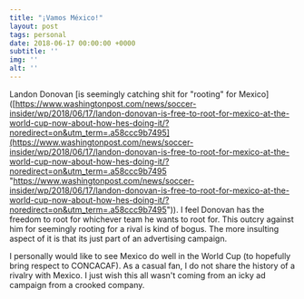 ```yaml
---
title: "¡Vamos México!"
layout: post
tags: personal
date: 2018-06-17 00:00:00 +0000
subtitle: ''
img: ''
alt: ''
---
```

Landon Donovan \[is seemingly catching shit for "rooting" for Mexico\]([https://www.washingtonpost.com/news/soccer-insider/wp/2018/06/17/landon-donovan-is-free-to-root-for-mexico-at-the-world-cup-now-about-how-hes-doing-it/?noredirect=on&utm_term=.a58ccc9b7495](https://www.washingtonpost.com/news/soccer-insider/wp/2018/06/17/landon-donovan-is-free-to-root-for-mexico-at-the-world-cup-now-about-how-hes-doing-it/?noredirect=on&utm_term=.a58ccc9b7495 "https://www.washingtonpost.com/news/soccer-insider/wp/2018/06/17/landon-donovan-is-free-to-root-for-mexico-at-the-world-cup-now-about-how-hes-doing-it/?noredirect=on&utm_term=.a58ccc9b7495")). I feel Donovan has the freedom to root for whichever team he wants to root for. This outcry against him for seemingly rooting for a rival is kind of bogus. The more insulting aspect of it is that its just part of an advertising campaign.

I personally would like to see Mexico do well in the World Cup (to hopefully bring respect to CONCACAF). As a casual fan, I do not share the history of a rivalry with Mexico. I just wish this all wasn't coming from an icky ad campaign from a crooked company.